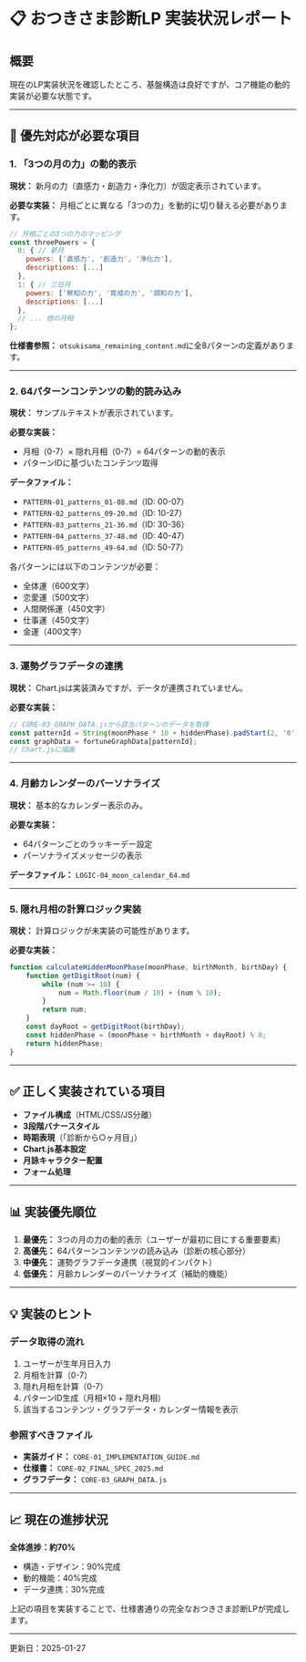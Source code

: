 # 📋 おつきさま診断LP 実装状況レポート

## 概要
現在のLP実装状況を確認したところ、基盤構造は良好ですが、コア機能の動的実装が必要な状態です。

---

## 🔴 優先対応が必要な項目

### 1. **「3つの月の力」の動的表示**
**現状：** 新月の力（直感力・創造力・浄化力）が固定表示されています。

**必要な実装：**
月相ごとに異なる「3つの力」を動的に切り替える必要があります。

```javascript
// 月相ごとの3つの力のマッピング
const threePowers = {
  0: { // 新月
    powers: ['直感力', '創造力', '浄化力'],
    descriptions: [...]
  },
  1: { // 三日月
    powers: ['察知の力', '育成の力', '調和の力'],
    descriptions: [...]
  },
  // ... 他の月相
};
```

**仕様書参照：** `otsukisama_remaining_content.md`に全8パターンの定義があります。

---

### 2. **64パターンコンテンツの動的読み込み**
**現状：** サンプルテキストが表示されています。

**必要な実装：**
- 月相（0-7）× 隠れ月相（0-7）= 64パターンの動的表示
- パターンIDに基づいたコンテンツ取得

**データファイル：**
- `PATTERN-01_patterns_01-08.md`（ID: 00-07）
- `PATTERN-02_patterns_09-20.md`（ID: 10-27）
- `PATTERN-03_patterns_21-36.md`（ID: 30-36）
- `PATTERN-04_patterns_37-48.md`（ID: 40-47）
- `PATTERN-05_patterns_49-64.md`（ID: 50-77）

各パターンには以下のコンテンツが必要：
- 全体運（600文字）
- 恋愛運（500文字）
- 人間関係運（450文字）
- 仕事運（450文字）
- 金運（400文字）

---

### 3. **運勢グラフデータの連携**
**現状：** Chart.jsは実装済みですが、データが連携されていません。

**必要な実装：**
```javascript
// CORE-03_GRAPH_DATA.jsから該当パターンのデータを取得
const patternId = String(moonPhase * 10 + hiddenPhase).padStart(2, '0');
const graphData = fortuneGraphData[patternId];
// Chart.jsに描画
```

---

### 4. **月齢カレンダーのパーソナライズ**
**現状：** 基本的なカレンダー表示のみ。

**必要な実装：**
- 64パターンごとのラッキーデー設定
- パーソナライズメッセージの表示

**データファイル：** `LOGIC-04_moon_calendar_64.md`

---

### 5. **隠れ月相の計算ロジック実装**
**現状：** 計算ロジックが未実装の可能性があります。

**必要な実装：**
```javascript
function calculateHiddenMoonPhase(moonPhase, birthMonth, birthDay) {
    function getDigitRoot(num) {
        while (num >= 10) {
            num = Math.floor(num / 10) + (num % 10);
        }
        return num;
    }
    const dayRoot = getDigitRoot(birthDay);
    const hiddenPhase = (moonPhase + birthMonth + dayRoot) % 8;
    return hiddenPhase;
}
```

---

## ✅ 正しく実装されている項目

- **ファイル構成**（HTML/CSS/JS分離）
- **3段階バナースタイル**
- **時期表現**（「診断から○ヶ月目」）
- **Chart.js基本設定**
- **月詠キャラクター配置**
- **フォーム処理**

---

## 📊 実装優先順位

1. **最優先：** 3つの月の力の動的表示（ユーザーが最初に目にする重要要素）
2. **高優先：** 64パターンコンテンツの読み込み（診断の核心部分）
3. **中優先：** 運勢グラフデータ連携（視覚的インパクト）
4. **低優先：** 月齢カレンダーのパーソナライズ（補助的機能）

---

## 💡 実装のヒント

### データ取得の流れ
1. ユーザーが生年月日入力
2. 月相を計算（0-7）
3. 隠れ月相を計算（0-7）
4. パターンID生成（月相×10 + 隠れ月相）
5. 該当するコンテンツ・グラフデータ・カレンダー情報を表示

### 参照すべきファイル
- **実装ガイド：** `CORE-01_IMPLEMENTATION_GUIDE.md`
- **仕様書：** `CORE-02_FINAL_SPEC_2025.md`
- **グラフデータ：** `CORE-03_GRAPH_DATA.js`

---

## 📈 現在の進捗状況

**全体進捗：約70%**
- 構造・デザイン：90%完成
- 動的機能：40%完成
- データ連携：30%完成

上記の項目を実装することで、仕様書通りの完全なおつきさま診断LPが完成します。

---

更新日：2025-01-27